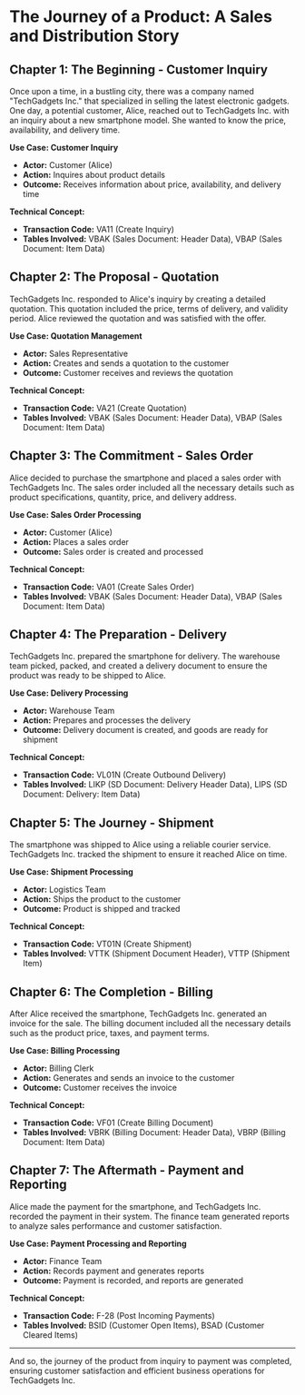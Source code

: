 # The Journey of a Product: A Sales and Distribution Story

## Chapter 1: The Beginning - Customer Inquiry

Once upon a time, in a bustling city, there was a company named "TechGadgets Inc." that specialized in selling the latest electronic gadgets. One day, a potential customer, Alice, reached out to TechGadgets Inc. with an inquiry about a new smartphone model. She wanted to know the price, availability, and delivery time.

**Use Case: Customer Inquiry**
- **Actor:** Customer (Alice)
- **Action:** Inquires about product details
- **Outcome:** Receives information about price, availability, and delivery time

**Technical Concept:**
- **Transaction Code:** VA11 (Create Inquiry)
- **Tables Involved:** VBAK (Sales Document: Header Data), VBAP (Sales Document: Item Data)

## Chapter 2: The Proposal - Quotation

TechGadgets Inc. responded to Alice's inquiry by creating a detailed quotation. This quotation included the price, terms of delivery, and validity period. Alice reviewed the quotation and was satisfied with the offer.

**Use Case: Quotation Management**
- **Actor:** Sales Representative
- **Action:** Creates and sends a quotation to the customer
- **Outcome:** Customer receives and reviews the quotation

**Technical Concept:**
- **Transaction Code:** VA21 (Create Quotation)
- **Tables Involved:** VBAK (Sales Document: Header Data), VBAP (Sales Document: Item Data)

## Chapter 3: The Commitment - Sales Order

Alice decided to purchase the smartphone and placed a sales order with TechGadgets Inc. The sales order included all the necessary details such as product specifications, quantity, price, and delivery address.

**Use Case: Sales Order Processing**
- **Actor:** Customer (Alice)
- **Action:** Places a sales order
- **Outcome:** Sales order is created and processed

**Technical Concept:**
- **Transaction Code:** VA01 (Create Sales Order)
- **Tables Involved:** VBAK (Sales Document: Header Data), VBAP (Sales Document: Item Data)

## Chapter 4: The Preparation - Delivery

TechGadgets Inc. prepared the smartphone for delivery. The warehouse team picked, packed, and created a delivery document to ensure the product was ready to be shipped to Alice.

**Use Case: Delivery Processing**
- **Actor:** Warehouse Team
- **Action:** Prepares and processes the delivery
- **Outcome:** Delivery document is created, and goods are ready for shipment

**Technical Concept:**
- **Transaction Code:** VL01N (Create Outbound Delivery)
- **Tables Involved:** LIKP (SD Document: Delivery Header Data), LIPS (SD Document: Delivery: Item Data)

## Chapter 5: The Journey - Shipment

The smartphone was shipped to Alice using a reliable courier service. TechGadgets Inc. tracked the shipment to ensure it reached Alice on time.

**Use Case: Shipment Processing**
- **Actor:** Logistics Team
- **Action:** Ships the product to the customer
- **Outcome:** Product is shipped and tracked

**Technical Concept:**
- **Transaction Code:** VT01N (Create Shipment)
- **Tables Involved:** VTTK (Shipment Document Header), VTTP (Shipment Item)

## Chapter 6: The Completion - Billing

After Alice received the smartphone, TechGadgets Inc. generated an invoice for the sale. The billing document included all the necessary details such as the product price, taxes, and payment terms.

**Use Case: Billing Processing**
- **Actor:** Billing Clerk
- **Action:** Generates and sends an invoice to the customer
- **Outcome:** Customer receives the invoice

**Technical Concept:**
- **Transaction Code:** VF01 (Create Billing Document)
- **Tables Involved:** VBRK (Billing Document: Header Data), VBRP (Billing Document: Item Data)

## Chapter 7: The Aftermath - Payment and Reporting

Alice made the payment for the smartphone, and TechGadgets Inc. recorded the payment in their system. The finance team generated reports to analyze sales performance and customer satisfaction.

**Use Case: Payment Processing and Reporting**
- **Actor:** Finance Team
- **Action:** Records payment and generates reports
- **Outcome:** Payment is recorded, and reports are generated

**Technical Concept:**
- **Transaction Code:** F-28 (Post Incoming Payments)
- **Tables Involved:** BSID (Customer Open Items), BSAD (Customer Cleared Items)

---

And so, the journey of the product from inquiry to payment was completed, ensuring customer satisfaction and efficient business operations for TechGadgets Inc.
